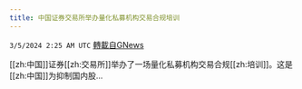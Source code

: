 ```yaml
---
title: 中国证券交易所举办量化私募机构交易合规培训
---
```

`3/5/2024 2:25 AM UTC` [轉載自GNews](https://gnews.org/articles/2365374)

[[zh:中国]]证券[[zh:交易所]]举办了一场量化私募机构交易合规[[zh:培训]]。这是[[zh:中国]]为抑制国内股...
